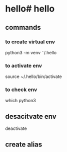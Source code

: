 # hello# hello
## commands
### to create virtual env
python3 -m venv ˜/.hello
### to activate env 
source ~/.hello/bin/activate
### to check env
which python3
## desacitvate env
deactivate
## create alias